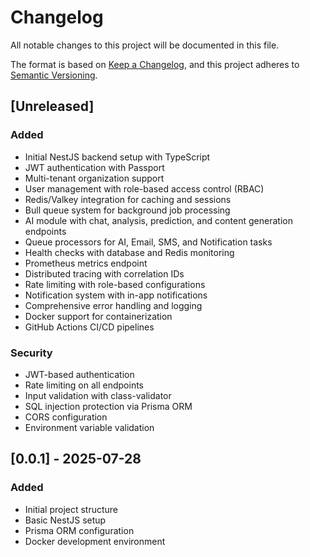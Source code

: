 # Changelog

All notable changes to this project will be documented in this file.

The format is based on [Keep a Changelog](https://keepachangelog.com/en/1.0.0/),
and this project adheres to [Semantic Versioning](https://semver.org/spec/v2.0.0.html).

## [Unreleased]

### Added
- Initial NestJS backend setup with TypeScript
- JWT authentication with Passport
- Multi-tenant organization support
- User management with role-based access control (RBAC)
- Redis/Valkey integration for caching and sessions
- Bull queue system for background job processing
- AI module with chat, analysis, prediction, and content generation endpoints
- Queue processors for AI, Email, SMS, and Notification tasks
- Health checks with database and Redis monitoring
- Prometheus metrics endpoint
- Distributed tracing with correlation IDs
- Rate limiting with role-based configurations
- Notification system with in-app notifications
- Comprehensive error handling and logging
- Docker support for containerization
- GitHub Actions CI/CD pipelines

### Security
- JWT-based authentication
- Rate limiting on all endpoints
- Input validation with class-validator
- SQL injection protection via Prisma ORM
- CORS configuration
- Environment variable validation

## [0.0.1] - 2025-07-28

### Added
- Initial project structure
- Basic NestJS setup
- Prisma ORM configuration
- Docker development environment